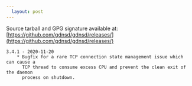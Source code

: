 ```yaml
---
  layout: post
---
```


Source tarball and GPG signature available at:
[https://github.com/gdnsd/gdnsd/releases/](https://github.com/gdnsd/gdnsd/releases/)

    3.4.1 - 2020-11-20
        * Bugfix for a rare TCP connection state management issue which can cause a
          TCP thread to consume excess CPU and prevent the clean exit of the daemon
          process on shutdown.
